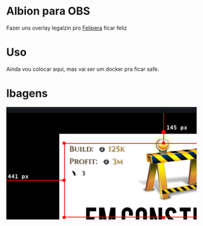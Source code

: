 # Albion para OBS

Fazer uns overlay legalzin pro [Felipera](https://www.twitch.tv/feliperas) ficar feliz

# Uso

Ainda vou colocar aqui, mas vai ser um docker pra ficar safe.

# Ibagens

![Exemplo rápido](./docs/exemplo-rapido.png)
